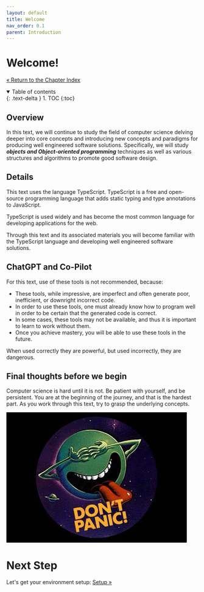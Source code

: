 ```yaml
---
layout: default
title: Welcome
nav_order: 0.1
parent: Introduction
---
```


# Welcome!

[&laquo; Return to the Chapter Index](index.md)

<details open markdown="block">
  <summary>
    Table of contents
  </summary>
  {: .text-delta }
1. TOC
{:toc}
</details>

## Overview

In this text, we will continue to study the field of computer science delving deeper into core concepts and introducing new concepts and paradigms for producing well engineered software solutions. Specifically, we will study ***objects and Object-oriented programming*** techniques as well as various structures and algorithms to promote good software design.

## Details

This text uses the language TypeScript.  TypeScript is a free and open-source programming language that adds static typing and type annotations to JavaScript.

TypeScript is used widely and has become the most common language for developing applications for the web.

Through this text and its associated materials you will become familiar with the TypeScript language and developing well engineered software solutions.

## ChatGPT and Co-Pilot

For this text, use of these tools is not recommended, because:

* These tools, while impressive, are imperfect and often generate poor, inefficient, or downright incorrect code.
* In order to use these tools, one must already know how to program well in order to be certain that the generated code is correct.
* In some cases, these tools may not be available, and thus it is important to learn to work without them.
* Once you achieve mastery, you will be able to use these tools in the future.

When used correctly they are powerful, but used incorrectly, they are dangerous.


## Final thoughts before we begin

Computer science is hard until it is not.  Be patient with yourself, and be persistent.  You are at the beginning of the journey, and that is the hardest part.  As you work through this text, try to grasp the underlying concepts.

![](../../images/CISC181-Week%2010.jpg)

# Next Step

Let's get your environment setup: [Setup &raquo;](../0-introduction/setup.md)
